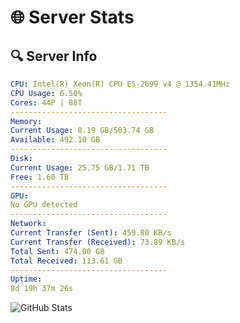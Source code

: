# 🌐 Server Stats
## 🔍 Server Info
```yaml
CPU: Intel(R) Xeon(R) CPU E5-2699 v4 @ 1354.41MHz
CPU Usage: 6.50%
Cores: 44P | 88T
-----------------------------------
Memory:
Current Usage: 8.19 GB/503.74 GB
Available: 492.10 GB
-----------------------------------
Disk:
Current Usage: 25.75 GB/1.71 TB
Free: 1.60 TB
-----------------------------------
GPU:
No GPU detected
-----------------------------------
Network:
Current Transfer (Sent): 459.80 KB/s
Current Transfer (Received): 73.89 KB/s
Total Sent: 474.00 GB
Total Received: 113.61 GB
-----------------------------------
Uptime:
8d 19h 37m 26s
```
![GitHub Stats](https://img.shields.io/badge/Updated-2025-04-28_12:46:14-blue)